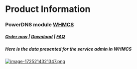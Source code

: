 # Product Information

### PowerDNS module **[WHMCS](https://puqcloud.com/link.php?id=77)** 

#####  [Order now](https://puqcloud.com/index.php?rp=/store/whmcs-module-powerdns) | [Download](https://download.puqcloud.com/WHMCS/servers/PUQ_WHMCS-PowerDNS/) | [FAQ](https://faq.puqcloud.com/)

##### Here is the data presented for the service admin in WHMCS

[![image-1725214321347.png](https://doc.puq.info/uploads/images/gallery/2024-09/scaled-1680-/image-1725214321347.png)](https://doc.puq.info/uploads/images/gallery/2024-09/image-1725214321347.png)